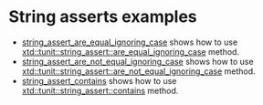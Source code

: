 # String asserts examples

* [string_assert_are_equal_ignoring_case](string_assert_are_equal_ignoring_case/README.md) shows how to use [xtd::tunit::string_assert::are_equal_ignoring_case](../../../src/xtd.tunit/include/xtd/string_assert.h) method.
* [string_assert_are_not_equal_ignoring_case](string_assert_are_not_equal_ignoring_case/README.md) shows how to use [xtd::tunit::string_assert::are_not_equal_ignoring_case](../../../src/xtd.tunit/include/xtd/string_assert.h) method.
* [string_assert_contains](string_assert_contains/README.md) shows how to use [xtd::tunit::string_assert::contains](../../../src/xtd.tunit/include/xtd/string_assert.h) method.
